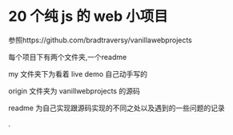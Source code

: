 # 20 个纯 js 的 web 小项目
参照https://github.com/bradtraversy/vanillawebprojects

每个项目下有两个文件夹,一个readme

my 文件夹下为看着 live demo 自己动手写的

origin 文件夹为 vanillwebprojects 的源码

readme 为自己实现跟源码实现的不同之处以及遇到的一些问题的记录

.

